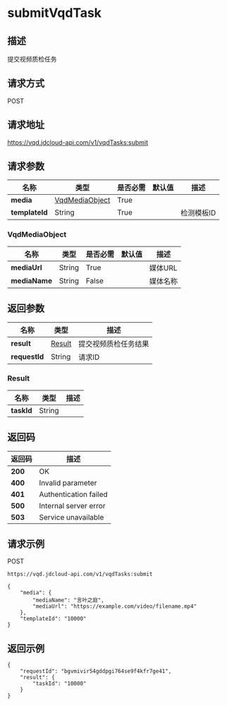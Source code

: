 # submitVqdTask


## 描述
提交视频质检任务

## 请求方式
POST

## 请求地址
https://vqd.jdcloud-api.com/v1/vqdTasks:submit


## 请求参数
|名称|类型|是否必需|默认值|描述|
|---|---|---|---|---|
|**media**|[VqdMediaObject](submitvqdtask#vqdmediaobject)|True| | |
|**templateId**|String|True| |检测模板ID|

### <div id="vqdmediaobject">VqdMediaObject</div>
|名称|类型|是否必需|默认值|描述|
|---|---|---|---|---|
|**mediaUrl**|String|True| |媒体URL|
|**mediaName**|String|False| |媒体名称|

## 返回参数
|名称|类型|描述|
|---|---|---|
|**result**|[Result](submitvqdtask#result)|提交视频质检任务结果|
|**requestId**|String|请求ID|

### <div id="result">Result</div>
|名称|类型|描述|
|---|---|---|
|**taskId**|String| |

## 返回码
|返回码|描述|
|---|---|
|**200**|OK|
|**400**|Invalid parameter|
|**401**|Authentication failed|
|**500**|Internal server error|
|**503**|Service unavailable|

## 请求示例
POST
```
https://vqd.jdcloud-api.com/v1/vqdTasks:submit

```
```
{
    "media": {
        "mediaName": "言叶之庭", 
        "mediaUrl": "https://example.com/video/filename.mp4"
    }, 
    "templateId": "10000"
}
```

## 返回示例
```
{
    "requestId": "bgvmivir54gddpgi764se9f4kfr7ge41", 
    "result": {
        "taskId": "10000"
    }
}
```
